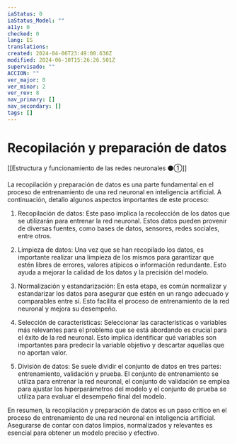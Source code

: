 ```yaml
---
iaStatus: 0
iaStatus_Model: ""
a11y: 0
checked: 0
lang: ES
translations: 
created: 2024-04-06T23:49:00.636Z
modified: 2024-06-10T15:26:26.501Z
supervisado: ""
ACCION: ""
ver_major: 0
ver_minor: 2
ver_rev: 8
nav_primary: []
nav_secondary: []
tags: []
---
```

# Recopilación y preparación de datos

[[Estructura y funcionamiento de las redes neuronales ⚫①]]

La recopilación y preparación de datos es una parte fundamental en el proceso de entrenamiento de una red neuronal en inteligencia artificial. A continuación, detallo algunos aspectos importantes de este proceso:

1. Recopilación de datos: Este paso implica la recolección de los datos que se utilizarán para entrenar la red neuronal. Estos datos pueden provenir de diversas fuentes, como bases de datos, sensores, redes sociales, entre otros.

2. Limpieza de datos: Una vez que se han recopilado los datos, es importante realizar una limpieza de los mismos para garantizar que estén libres de errores, valores atípicos o información redundante. Esto ayuda a mejorar la calidad de los datos y la precisión del modelo.

3. Normalización y estandarización: En esta etapa, es común normalizar y estandarizar los datos para asegurar que estén en un rango adecuado y comparables entre sí. Esto facilita el proceso de entrenamiento de la red neuronal y mejora su desempeño.

4. Selección de características: Seleccionar las características o variables más relevantes para el problema que se está abordando es crucial para el éxito de la red neuronal. Esto implica identificar qué variables son importantes para predecir la variable objetivo y descartar aquellas que no aportan valor.

5. División de datos: Se suele dividir el conjunto de datos en tres partes: entrenamiento, validación y prueba. El conjunto de entrenamiento se utiliza para entrenar la red neuronal, el conjunto de validación se emplea para ajustar los hiperparámetros del modelo y el conjunto de prueba se utiliza para evaluar el desempeño final del modelo.

En resumen, la recopilación y preparación de datos es un paso crítico en el proceso de entrenamiento de una red neuronal en inteligencia artificial. Asegurarse de contar con datos limpios, normalizados y relevantes es esencial para obtener un modelo preciso y efectivo.
